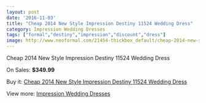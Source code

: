 ```yaml
---
layout: post
date: '2016-11-03'
title: "Cheap 2014 New Style Impression Destiny 11524 Wedding Dress"
category: Impression Wedding Dresses
tags: ["formal","destiny","impression","discount","dress"]
image: http://www.neoformal.com/21454-thickbox_default/cheap-2014-new-style-impression-destiny-11524-wedding-dress.jpg
---
```

Cheap 2014 New Style Impression Destiny 11524 Wedding Dress

On Sales: **$349.99**
<a href="https://www.neoformal.com/en/impression-wedding-dresses-2014/6971-cheap-2014-new-style-impression-destiny-11524-wedding-dress.html"><amp-img layout="responsive" width="600" height="600" src="//www.neoformal.com/21454-thickbox_default/cheap-2014-new-style-impression-destiny-11524-wedding-dress.jpg" alt="Cheap 2014 New Style Impression Destiny 11524 Wedding Dress 0" /></a>
<a href="https://www.neoformal.com/en/impression-wedding-dresses-2014/6971-cheap-2014-new-style-impression-destiny-11524-wedding-dress.html"><amp-img layout="responsive" width="600" height="600" src="//www.neoformal.com/21455-thickbox_default/cheap-2014-new-style-impression-destiny-11524-wedding-dress.jpg" alt="Cheap 2014 New Style Impression Destiny 11524 Wedding Dress 1" /></a>

Buy it: [Cheap 2014 New Style Impression Destiny 11524 Wedding Dress](https://www.neoformal.com/en/impression-wedding-dresses-2014/6971-cheap-2014-new-style-impression-destiny-11524-wedding-dress.html "Cheap 2014 New Style Impression Destiny 11524 Wedding Dress")

View more: [Impression Wedding Dresses](https://www.neoformal.com/en/105-impression-wedding-dresses-2014 "Impression Wedding Dresses")